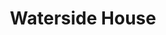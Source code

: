 ---
title: "Waterside House"
address: "Oxford Island,Annaloiste Rd, Lurgan, Craigavon, Co. Armagh BT66 6NJ"
tel: "028 3832 5366"
county: "Armagh"
category: "Hostels"
type: "Content"
lat: "54.487251"
lng: "-6.37243"
---